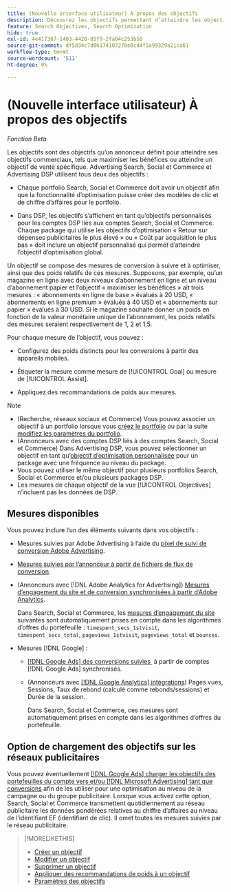 ```yaml
---
title: (Nouvelle interface utilisateur) À propos des objectifs
description: Découvrez les objectifs permettant d’atteindre les objectifs de votre entreprise.
feature: Search Objectives, Search Optimization
hide: true
exl-id: 4e417307-1403-4420-85f9-2fa04c253b58
source-git-commit: df5d34c7d86174107278e0cd4f5a99329a21ca61
workflow-type: tm+mt
source-wordcount: '511'
ht-degree: 0%

---
```


# (Nouvelle interface utilisateur) À propos des objectifs

*Fonction Beta*

Les objectifs sont des objectifs qu’un annonceur définit pour atteindre ses objectifs commerciaux, tels que maximiser les bénéfices ou atteindre un objectif de vente spécifique. Advertising Search, Social et Commerce et Advertising DSP utilisent tous deux des objectifs :

* Chaque portfolio Search, Social et Commerce doit avoir un objectif afin que la fonctionnalité d’optimisation puisse créer des modèles de clic et de chiffre d’affaires pour le portfolio.

* Dans DSP, les objectifs s’affichent en tant qu’objectifs personnalisés pour les comptes DSP liés aux comptes Search, Social et Commerce. Chaque package qui utilise les objectifs d’optimisation « Retour sur dépenses publicitaires le plus élevé » ou « Coût par acquisition le plus bas » doit inclure un objectif personnalisé qui permet d’atteindre l’objectif d’optimisation global.

Un objectif se compose des mesures de conversion à suivre et à optimiser, ainsi que des poids relatifs de ces mesures. Supposons, par exemple, qu’un magazine en ligne avec deux niveaux d’abonnement en ligne et un niveau d’abonnement papier et l’objectif « maximiser les bénéfices » ait trois mesures : « abonnements en ligne de base » évalués à 20 USD, « abonnements en ligne premium » évalués à 40 USD et « abonnements sur papier » évalués à 30 USD. Si le magazine souhaite donner un poids en fonction de la valeur monétaire unique de l’abonnement, les poids relatifs des mesures seraient respectivement de 1, 2 et 1,5.

Pour chaque mesure de l’objectif, vous pouvez :

* Configurez des poids distincts pour les conversions à partir des appareils mobiles.

* Étiqueter la mesure comme mesure de [!UICONTROL Goal] ou mesure de [!UICONTROL Assist].

* Appliquez des recommandations de poids aux mesures.

>[!NOTE]
>* (Recherche, réseaux sociaux et Commerce) Vous pouvez associer un objectif à un portfolio lorsque vous [créez le portfolio](/help/search-social-commerce/new-ui/manage/portfolios/portfolio-create.md) ou par la suite [modifiez les paramètres du portfolio](/help/search-social-commerce/new-ui/manage/portfolios/portfolio-edit.md).
>* (Annonceurs avec des comptes DSP liés à des comptes Search, Social et Commerce) Dans Advertising DSP, vous pouvez sélectionner un objectif en tant qu’[objectif d’optimisation personnalisée](/help/dsp/campaign-management/packages/package-settings.md) pour un package avec une fréquence au niveau du package.
>* Vous pouvez utiliser le même objectif pour plusieurs portfolios Search, Social et Commerce et/ou plusieurs packages DSP.
>* Les mesures de chaque objectif de la vue [!UICONTROL Objectives] n’incluent pas les données de DSP.

## Mesures disponibles

Vous pouvez inclure l’un des éléments suivants dans vos objectifs :

* Mesures suivies par Adobe Advertising à l’aide du [pixel de suivi de conversion Adobe Advertising](/help/search-social-commerce/tracking/conversion-tracking-advertising.md).

* [Mesures suivies par l’annonceur à partir de fichiers de flux de conversion](/help/search-social-commerce/tracking/conversion-tracking-about.md).<!-- Search only, or might DSP-only clients also have these? -->

* (Annonceurs avec [!DNL Adobe Analytics for Advertising]) [Mesures d’engagement du site et de conversion synchronisées à partir d’Adobe Analytics](/help/integrations/analytics/overview.md).

  Dans Search, Social et Commerce, les [mesures d’engagement du site](/help/integrations/analytics/analytics-data-in-advertising.md) suivantes sont automatiquement prises en compte dans les algorithmes d’offres du portefeuille : `timespent_secs_1stvisit`, `timespent_secs_total`, `pageviews_1stvisit`, `pageviews_total` et `bounces`.

* Mesures [!DNL Google] : <!-- Search only, or might DSP-only clients also have these? -->

   * [[!DNL Google Ads] des conversions suivies &#x200B;](/help/search-social-commerce/campaign-management/introduction/google-conversion-data.md) à partir de comptes [!DNL Google Ads] synchronisés.

   * (Annonceurs avec [[!DNL Google Analytics] intégrations](/help/search-social-commerce/admin/data-sources/data-source-about.md)) Pages vues, Sessions, Taux de rebond (calculé comme rebonds/sessions) et Durée de la session.

     Dans Search, Social et Commerce, ces mesures sont automatiquement prises en compte dans les algorithmes d’offres du portefeuille.

## Option de chargement des objectifs sur les réseaux publicitaires

Vous pouvez éventuellement [&#x200B; [!DNL Google Ads]  charger les objectifs des portefeuilles du compte vers et/ou  [!DNL Microsoft Advertising]  tant que conversions](/help/search-social-commerce/tools/objective-upload-to-networks.md) afin de les utiliser pour une optimisation au niveau de la campagne ou du groupe publicitaire. Lorsque vous activez cette option, Search, Social et Commerce transmettent quotidiennement au réseau publicitaire les données pondérées relatives au chiffre d’affaires au niveau de l’identifiant EF (identifiant de clic). Il omet toutes les mesures suivies par le réseau publicitaire.

>[!MORELIKETHIS]
>
>* [Créer un objectif](objective-create.md)
>* [Modifier un objectif](objective-edit.md)
>* [Supprimer un objectif](objective-delete.md)
>* [Appliquer des recommandations de poids à un objectif](objective-apply-weight-recommendations.md)
>* [Paramètres des objectifs](objective-settings.md)
